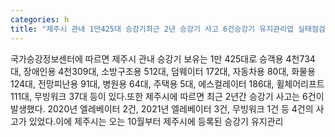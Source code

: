 ```yaml
---
categories: h
title: "제주시 관내 1만425대 승강기최근 2년 승강기 사고 6건승강기 유지관리업 실태점검 실시"
---
```

국가승강정보센터에 따르면 제주시 관내 승강기 보유는 1만 425대로 승객용 4천734대, 장애인용 4천309대, 소방구조용 512대, 덤웨이터 172대, 자동차용 80대, 화물용 124대, 전망피난용 91대, 병원용 64대, 주택용 5대, 에스컬레이터 186대, 휠체어리프트 111대, 무빙워크 37대 등이 있다.또한 제주시에 따르면 최근 2년간 승강기 사고는 6건이 발생했다. 2020년 엘레베이터 2건, 2021년 엘레베이터 3건, 무빙워크 1건 등 4건의 사고가 있었다.이에 제주시는 오는 10월부터 제주시에 등록된 승강기 유지관리